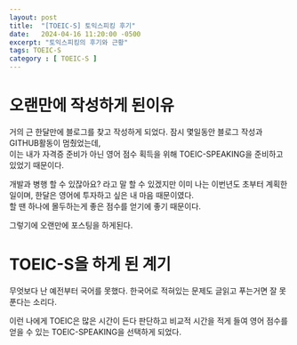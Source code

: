 ```yaml
---
layout: post
title:  "[TOEIC-S] 토익스피킹 후기"
date:   2024-04-16 11:20:00 -0500
excerpt: "토익스피킹의 후기와 근황"
tags: TOEIC-S
category : [ TOEIC-S ]
---
```


# 오랜만에 작성하게 된이유

거의 근 한달만에 블로그를 찾고 작성하게 되었다. 잠시 몇일동안 블로그 작성과 GITHUB활동이 멈췄었는데,  
이는 내가 자격증 준비가 아닌 영어 점수 획득을 위해 TOEIC-SPEAKING을 준비하고 있었기 때문이다.  

개발과 병행 할 수 있잖아요? 라고 말 할 수 있겠지만 이미 나는 이번년도 초부터 계획한 일이며, 한달은 영어에 투자하고 싶은 내 마음 때문이였다.  
할 땐 하나에 몰두하는게 좋은 점수를 얻기에 좋기 때문이다.  

그렇기에 오랜만에 포스팅을 하게된다.

# TOEIC-S을 하게 된 계기

무엇보다 난 예전부터 국어를 못했다. 한국어로 적혀있는 문제도 글읽고 푸는거면 잘 못푼다는 소리다.  

이런 나에게 TOEIC은 많은 시간이 든다 판단하고 비교적 시간을 적게 들여 영어 점수를 얻을 수 있는 TOEIC-SPEAKING을 선택하게 되었다.  

